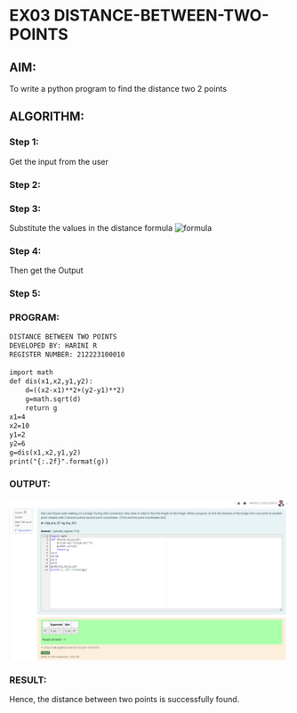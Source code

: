 # EX03 DISTANCE-BETWEEN-TWO-POINTS

## AIM:
To write a python program to find the distance two 2 points
## ALGORITHM:
### Step 1: 
Get the input from the user

### Step 2: 
### Step 3: 
Substitute the values in the distance formula  ![formula](/formula.JPG)

### Step 4: 
Then get the Output

### Step 5: 
### PROGRAM:


`````
DISTANCE BETWEEN TWO POINTS
DEVELOPED BY: HARINI R
REGISTER NUMBER: 212223100010

import math
def dis(x1,x2,y1,y2):
    d=((x2-x1)**2+(y2-y1)**2) 
    g=math.sqrt(d)
    return g
x1=4
x2=10
y1=2
y2=6
g=dis(x1,x2,y1,y2)
print("{:.2f}".format(g))
`````

### OUTPUT:
![alt text](distance.png)
### RESULT:
Hence, the distance between two points is successfully found.
